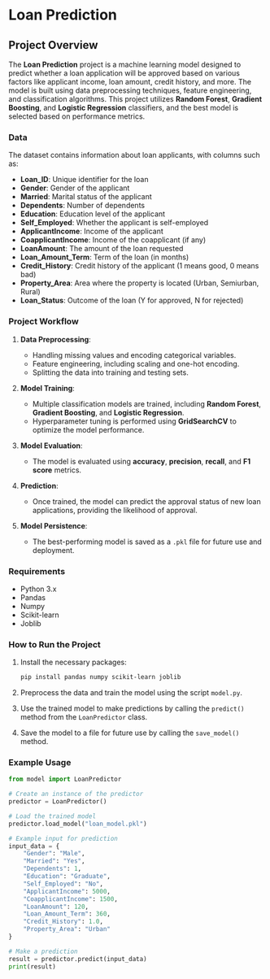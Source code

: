 # Loan Prediction

## Project Overview

The **Loan Prediction** project is a machine learning model designed to predict whether a loan application will be approved based on various factors like applicant income, loan amount, credit history, and more. The model is built using data preprocessing techniques, feature engineering, and classification algorithms. This project utilizes **Random Forest**, **Gradient Boosting**, and **Logistic Regression** classifiers, and the best model is selected based on performance metrics.

### Data

The dataset contains information about loan applicants, with columns such as:

* **Loan\_ID**: Unique identifier for the loan
* **Gender**: Gender of the applicant
* **Married**: Marital status of the applicant
* **Dependents**: Number of dependents
* **Education**: Education level of the applicant
* **Self\_Employed**: Whether the applicant is self-employed
* **ApplicantIncome**: Income of the applicant
* **CoapplicantIncome**: Income of the coapplicant (if any)
* **LoanAmount**: The amount of the loan requested
* **Loan\_Amount\_Term**: Term of the loan (in months)
* **Credit\_History**: Credit history of the applicant (1 means good, 0 means bad)
* **Property\_Area**: Area where the property is located (Urban, Semiurban, Rural)
* **Loan\_Status**: Outcome of the loan (Y for approved, N for rejected)

### Project Workflow

1. **Data Preprocessing**:

   * Handling missing values and encoding categorical variables.
   * Feature engineering, including scaling and one-hot encoding.
   * Splitting the data into training and testing sets.

2. **Model Training**:

   * Multiple classification models are trained, including **Random Forest**, **Gradient Boosting**, and **Logistic Regression**.
   * Hyperparameter tuning is performed using **GridSearchCV** to optimize the model performance.

3. **Model Evaluation**:

   * The model is evaluated using **accuracy**, **precision**, **recall**, and **F1 score** metrics.

4. **Prediction**:

   * Once trained, the model can predict the approval status of new loan applications, providing the likelihood of approval.

5. **Model Persistence**:

   * The best-performing model is saved as a `.pkl` file for future use and deployment.

### Requirements

* Python 3.x
* Pandas
* Numpy
* Scikit-learn
* Joblib

### How to Run the Project

1. Install the necessary packages:

   ```bash
   pip install pandas numpy scikit-learn joblib
   ```

2. Preprocess the data and train the model using the script `model.py`.

3. Use the trained model to make predictions by calling the `predict()` method from the `LoanPredictor` class.

4. Save the model to a file for future use by calling the `save_model()` method.

### Example Usage

```python
from model import LoanPredictor

# Create an instance of the predictor
predictor = LoanPredictor()

# Load the trained model
predictor.load_model("loan_model.pkl")

# Example input for prediction
input_data = {
    "Gender": "Male",
    "Married": "Yes",
    "Dependents": 1,
    "Education": "Graduate",
    "Self_Employed": "No",
    "ApplicantIncome": 5000,
    "CoapplicantIncome": 1500,
    "LoanAmount": 120,
    "Loan_Amount_Term": 360,
    "Credit_History": 1.0,
    "Property_Area": "Urban"
}

# Make a prediction
result = predictor.predict(input_data)
print(result)
```

